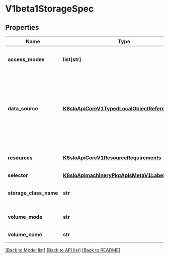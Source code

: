 # V1beta1StorageSpec

## Properties
Name | Type | Description | Notes
------------ | ------------- | ------------- | -------------
**access_modes** | **list[str]** | AccessModes contains the desired access modes the volume should have. More info: https://kubernetes.io/docs/concepts/storage/persistent-volumes#access-modes-1 | [optional] 
**data_source** | [**K8sIoApiCoreV1TypedLocalObjectReference**](K8sIoApiCoreV1TypedLocalObjectReference.md) | This field can be used to specify either: * An existing VolumeSnapshot object (snapshot.storage.k8s.io/VolumeSnapshot) * An existing PVC (PersistentVolumeClaim) * An existing custom resource that implements data population (Alpha) In order to use custom resource types that implement data population, the AnyVolumeDataSource feature gate must be enabled. If the provisioner or an external controller can support the specified data source, it will create a new volume based on the contents of the specified data source. | [optional] 
**resources** | [**K8sIoApiCoreV1ResourceRequirements**](K8sIoApiCoreV1ResourceRequirements.md) | Resources represents the minimum resources the volume should have. More info: https://kubernetes.io/docs/concepts/storage/persistent-volumes#resources | [optional] 
**selector** | [**K8sIoApimachineryPkgApisMetaV1LabelSelector**](K8sIoApimachineryPkgApisMetaV1LabelSelector.md) | A label query over volumes to consider for binding. | [optional] 
**storage_class_name** | **str** | Name of the StorageClass required by the claim. More info: https://kubernetes.io/docs/concepts/storage/persistent-volumes#class-1 | [optional] 
**volume_mode** | **str** | volumeMode defines what type of volume is required by the claim. Value of Filesystem is implied when not included in claim spec. | [optional] 
**volume_name** | **str** | VolumeName is the binding reference to the PersistentVolume backing this claim. | [optional] 

[[Back to Model list]](../README.md#documentation-for-models) [[Back to API list]](../README.md#documentation-for-api-endpoints) [[Back to README]](../README.md)


